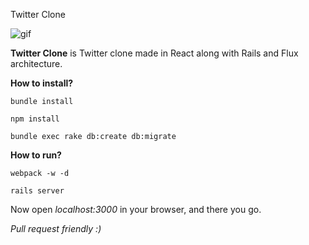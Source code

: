 Twitter Clone

![gif](http://giphy.com/gifs/l3977g57l3VvdAhSo/html5)

**Twitter Clone** is Twitter clone made in React along with Rails and Flux architecture.

**How to install?**

`bundle install`

`npm install`

`bundle exec rake db:create db:migrate`

**How to run?**

`webpack -w -d`

`rails server`

Now open *localhost:3000* in your browser, and there you go.

*Pull request friendly :)*
